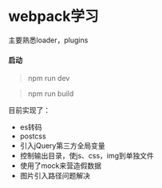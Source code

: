 # webpack学习
主要熟悉loader，plugins
#### 启动
> npm run dev

>  npm run build


目前实现了：
* es转码
* postcss
* 引入jQuery第三方全局变量
* 控制输出目录，使js、css，img到单独文件
* 使用了mock来营造假数据
* 图片引入路径问题解决